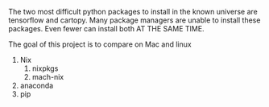 The two most difficult python packages to install in the known universe are
tensorflow and cartopy. Many package managers are unable to install these
packages. Even fewer can install both AT THE SAME TIME.

The goal of this project is to compare on Mac and linux
1. Nix
   1. nixpkgs
   1. mach-nix
2. anaconda
3. pip
